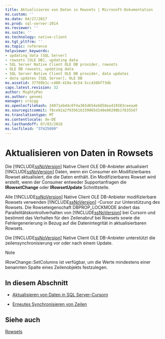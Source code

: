 ```yaml
---
title: Aktualisieren von Daten in Rowsets | Microsoft-Dokumentation
ms.custom: ''
ms.date: 04/27/2017
ms.prod: sql-server-2014
ms.reviewer: ''
ms.suite: ''
ms.technology: native-client
ms.tgt_pltfrm: ''
ms.topic: reference
helpviewer_keywords:
- updating data [SQL Server]
- rowsets [OLE DB], updating data
- SQL Server Native Client OLE DB provider, rowsets
- OLE DB rowsets, updating data
- SQL Server Native Client OLE DB provider, data updates
- data updates [SQL Server], OLE DB
ms.assetid: 37769b1c-c480-419a-8c54-5cc420bf73db
caps.latest.revision: 32
author: MightyPen
ms.author: genemi
manager: craigg
ms.openlocfilehash: 34071ebd4c0f4a365d654eb858ea419383ceeaa6
ms.sourcegitcommit: f8ce92a2f935616339965d140e00298b1f8355d7
ms.translationtype: MT
ms.contentlocale: de-DE
ms.lasthandoff: 07/03/2018
ms.locfileid: "37425699"
---
```

# <a name="updating-data-in-rowsets"></a>Aktualisieren von Daten in Rowsets
  Die [!INCLUDE[ssNoVersion](../../includes/ssnoversion-md.md)] Native Client OLE DB-Anbieter aktualisiert [!INCLUDE[ssNoVersion](../../includes/ssnoversion-md.md)] Daten, wenn ein Consumer ein Modifizierbares Rowset aktualisiert, die die Daten enthält. Ein Modifizierbares Rowset wird erstellt, wenn der Consumer entweder Supportanfragen die **IRowsetChange** oder **IRowsetUpdate** Schnittstelle.  
  
 Alle [!INCLUDE[ssNoVersion](../../includes/ssnoversion-md.md)] Native Client OLE DB-Anbieter modifizierbare Rowsets verwenden [!INCLUDE[ssNoVersion](../../includes/ssnoversion-md.md)] -Cursor zur Unterstützung des Rowsets. Die Rowseteigenschaft DBPROP_LOCKMODE ändert das Parallelitätskontrollverhalten von [!INCLUDE[ssNoVersion](../../includes/ssnoversion-md.md)] bei Cursorn und bestimmt das Verhalten für den Zeilenabruf bei Rowsets sowie die Fehlergenerierung in Bezug auf die Datenintegrität in aktualisierbaren Rowsets.  
  
 Die [!INCLUDE[ssNoVersion](../../includes/ssnoversion-md.md)] Native Client OLE DB-Anbieter unterstützt die zeilensynchronisierung vor oder nach einem Update.  
  
> [!NOTE]  
>  IRowChange::SetColumns ist verfügbar, um die Werte mindestens einer benannten Spalte eines Zeilenobjekts festzulegen.  
  
## <a name="in-this-section"></a>In diesem Abschnitt  
  
-   [Aktualisieren von Daten in SQL Server-Cursorn](updating-data-in-sql-server-cursors.md)  
  
-   [Erneutes Synchronisieren von Zeilen](updating-data-in-rowsets-resynchronizing-rows.md)  
  
## <a name="see-also"></a>Siehe auch  
 [Rowsets](rowsets.md)  
  
  
